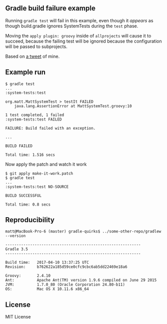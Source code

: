 ## Gradle build failure example

Running `gradle test` will fail in this example,
even though it _appears_ as though build.gradle ignores SystemTests during the `test` phase.

Moving the `apply plugin: groovy` inside of `allprojects` will cause it to succeed,
because the failing test will be ignored because the configuration will be passed to
subprojects.

Based on [a tweet](https://twitter.com/matthew_dailey1/status/867746998849589250) of mine.

## Example run

```
$ gradle test
...
:system-tests:test

org.matt.MattSystemTest > testIt FAILED
    java.lang.AssertionError at MattSystemTest.groovy:10

1 test completed, 1 failed
:system-tests:test FAILED

FAILURE: Build failed with an exception.

...

BUILD FAILED

Total time: 1.516 secs
```

Now apply the patch and watch it work

```
$ git apply make-it-work.patch
$ gradle test
...
:system-tests:test NO-SOURCE

BUILD SUCCESSFUL

Total time: 0.8 secs
```

## Reproducibility

```
matt@MacBook-Pro-6 (master) gradle-quirks$ ../some-other-repo/gradlew --version

------------------------------------------------------------
Gradle 3.5
------------------------------------------------------------

Build time:   2017-04-10 13:37:25 UTC
Revision:     b762622a185d59ce0cfc9cbc6ab5dd22469e18a6

Groovy:       2.4.10
Ant:          Apache Ant(TM) version 1.9.6 compiled on June 29 2015
JVM:          1.7.0_80 (Oracle Corporation 24.80-b11)
OS:           Mac OS X 10.11.6 x86_64
```

## License

MIT License
